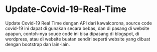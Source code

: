 # Update-Covid-19-Real-Time
Update Covid-19 Real Time dengan API dari kawalcorona, source code covid-19 ini dapat di gunakan secara bebas, dan di pasang di website apapun, contoh-nya souce code ini bisa dipasang di blogspot, di wordpress, atau di website buatan sendiri seperti website yang dibuat dengan bootstrap dan lain-lain.
